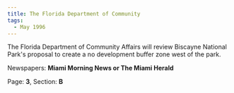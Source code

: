 ```yaml
---  
title: The Florida Department of Community  
tags:  
  - May 1996  
---  
```

  
The Florida Department of Community Affairs will review Biscayne National Park's proposal to create a no development buffer zone west of the park.  
  
Newspapers: **Miami Morning News or The Miami Herald**  
  
Page: **3**, Section: **B** 
